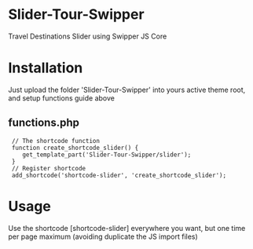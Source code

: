 # Slider-Tour-Swipper
 Travel Destinations Slider using Swipper JS Core

# Installation
 Just upload the folder 'Slider-Tour-Swipper' into yours active theme root, and setup functions guide above

## functions.php
```
 // The shortcode function
 function create_shortcode_slider() { 
	get_template_part('Slider-Tour-Swipper/slider');
 }
 // Register shortcode
 add_shortcode('shortcode-slider', 'create_shortcode_slider'); 
```

# Usage
 Use the shortcode [shortcode-slider] everywhere you want, but one time per page maximum (avoiding duplicate the JS import files)
